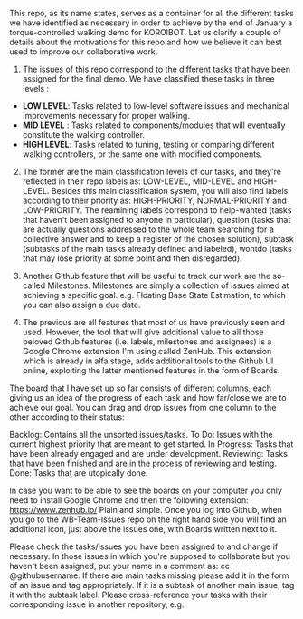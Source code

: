 This repo, as its name states, serves as a container for all the different tasks we have identified as necessary in order to achieve by the end of January a torque-controlled walking demo for KOROIBOT. Let us clarify a couple of details about the motivations for this repo and how we believe it can best used to improve our collaborative work.

1. The issues of this repo correspond to the different tasks that have been assigned for the final demo. We have classified these tasks in three levels :

- **LOW LEVEL**: Tasks related to low-level software issues and mechanical improvements necessary for proper walking.
- **MID LEVEL** : Tasks related to components/modules that will eventually constitute the walking controller.
- **HIGH LEVEL**: Tasks related to tuning, testing or comparing different walking controllers, or the same one with modified components.

2. The former are the main classification levels of our tasks, and they're reflected in their repo labels as: LOW-LEVEL, MID-LEVEL and HIGH-LEVEL. Besides this main classification system, you will also find labels according to their priority as: HIGH-PRIORITY, NORMAL-PRIORITY and LOW-PRIORITY. The reamining labels correspond to help-wanted (tasks that haven't been assigned to anyone in particular), question (tasks that are actually questions addressed to the whole team searching for a collective answer and to keep a register of the chosen solution), subtask (subtasks of the main tasks already defined and labeled), wontdo (tasks that may lose priority at some point and then disregarded).

3. Another Github feature that will be useful to track our work are the so-called Milestones. Milestones are simply a collection of issues aimed at achieving a specific goal. e.g. Floating Base State Estimation, to which you can also assign a due date.

4. The previous are all features that most of us have previously seen and used. However, the tool that will give additional value to all those beloved Github features (i.e. labels, milestones and assignees) is a Google Chrome extension I'm using called ZenHub. This extension which is already in alfa stage, adds additional tools to the Github UI online, exploiting the latter mentioned features in the form of Boards.

The board that I have set up so far consists of different columns, each giving us an idea of the progress of each task and how far/close we are to achieve our goal. You can drag and drop issues from one column to the other according to their status:

Backlog: Contains all the unsorted issues/tasks.
To Do: Issues with the current highest priority that are meant to get started.
In Progress: Tasks that have been already engaged and are under development.
Reviewing: Tasks that have been finished and are in the process of reviewing and testing.
Done: Tasks that are utopically done.

In case you want to be able to see the boards on your computer you only need to install Google Chrome and then the following extension: https://www.zenhub.io/ Plain and simple. Once you log into Github, when you go to the WB-Team-Issues repo on the right hand side you will find an additional icon, just above the issues one, with Boards written next to it.

Please check the tasks/issues you have been assigned to and change if necessary. In those issues in which you're supposed to collaborate but you haven't been assigned, put your name in a comment as: cc @githubusername. If there are main tasks missing please add it in the form of an issue and tag appropriately. If it is a subtask of another main issue, tag it with the subtask label. Please cross-reference your tasks with their corresponding issue in another repository, e.g.

